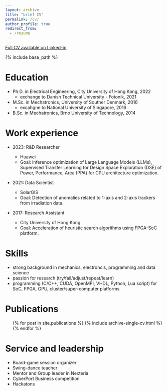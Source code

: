 ```yaml
---
layout: archive
title: "brief CV"
permalink: /cv/
author_profile: true
redirect_from:
  - /resume
---
```

[Full CV available on Linked-in](https://www.linkedin.com/in/martin-garaj/)

{% include base_path %}

Education
======
* Ph.D. in Electrical Engineering, City University of Hong Kong, 2022
  * exchange to Danish Technical University - Fotonik, 2021
* M.Sc. in Mechatronics, University of Souther Denmark, 2016
  * excahgne to National University of Singapore, 2016
* B.Sc. in Mechatronics, Brno University of Technology, 2014


Work experience
======
* 2023: R&D Researcher
  * Huawei
  * Goal: Inference optimization of Large Language Models (LLMs), Supervised Transfer Learning for Design Space
Exploration (DSE) of Power, Performance, Area (PPA) for CPU architecture optimization.

* 2021: Data Scientist
  * SolarGIS
  * Goal: Detection of anomalies related to 1-axis and 2-axis trackers from irradiation data.
  
* 2017: Research Assistant
  * City University of Hong Kong
  * Goal: Acceleration of heuristic search algorithms using FPGA-SoC platform.

  
Skills
======
* strong background in mechanics, electroncis, programming and data science
* passion for research (try/fail/adjust/repeat/learn)
* programming (C/C++, CUDA, OpenMPI, VHDL, Python, Lua script) for SoC, FPGA, GPU, cluster/super-computer platforms


Publications
======
  <ul>{% for post in site.publications %}
    {% include archive-single-cv.html %}
  {% endfor %}</ul>
  
  
Service and leadership
======
* Board-game session organizer
* Swing-dance teacher
* Mentor and Group leader in Nexteria
* CyberPort Business competition
* Hackatons
